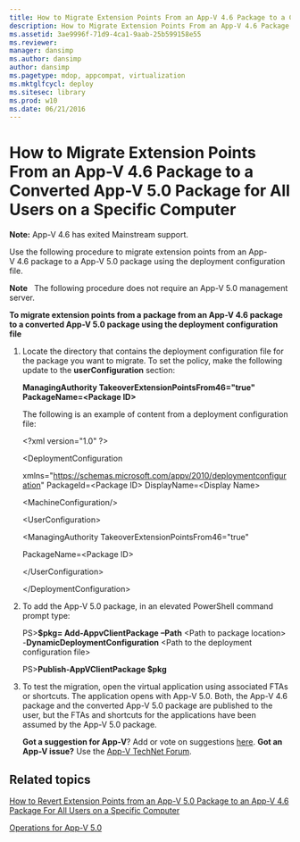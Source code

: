 ```yaml
---
title: How to Migrate Extension Points From an App-V 4.6 Package to a Converted App-V 5.0 Package for All Users on a Specific Computer
description: How to Migrate Extension Points From an App-V 4.6 Package to a Converted App-V 5.0 Package for All Users on a Specific Computer
ms.assetid: 3ae9996f-71d9-4ca1-9aab-25b599158e55
ms.reviewer: 
manager: dansimp
ms.author: dansimp
author: dansimp
ms.pagetype: mdop, appcompat, virtualization
ms.mktglfcycl: deploy
ms.sitesec: library
ms.prod: w10
ms.date: 06/21/2016
---
```


# How to Migrate Extension Points From an App-V 4.6 Package to a Converted App-V 5.0 Package for All Users on a Specific Computer

**Note:** App-V 4.6 has exited Mainstream support.

Use the following procedure to migrate extension points from an App-V 4.6 package to a App-V 5.0 package using the deployment configuration file.

**Note**  
The following procedure does not require an App-V 5.0 management server.

 

**To migrate extension points from a package from an App-V 4.6 package to a converted App-V 5.0 package using the deployment configuration file**

1. Locate the directory that contains the deployment configuration file for the package you want to migrate. To set the policy, make the following update to the **userConfiguration** section:

   **ManagingAuthority TakeoverExtensionPointsFrom46="true" PackageName=&lt;Package ID&gt;**

   The following is an example of content from a deployment configuration file:

   &lt;?xml version="1.0" ?&gt;

   &lt;DeploymentConfiguration

   xmlns="<https://schemas.microsoft.com/appv/2010/deploymentconfiguration>" PackageId=&lt;Package ID&gt; DisplayName=&lt;Display Name&gt;

   &lt;MachineConfiguration/&gt;

   &lt;UserConfiguration&gt;

   &lt;ManagingAuthority TakeoverExtensionPointsFrom46="true"

   PackageName=&lt;Package ID&gt;

   &lt;/UserConfiguration&gt;

   &lt;/DeploymentConfiguration&gt;

2. To add the App-V 5.0 package, in an elevated PowerShell command prompt type:

   PS&gt;**$pkg= Add-AppvClientPackage** **–Path** &lt;Path to package location&gt; -**DynamicDeploymentConfiguration** &lt;Path to the deployment configuration file&gt;

   PS&gt;**Publish-AppVClientPackage $pkg**

3. To test the migration, open the virtual application using associated FTAs or shortcuts. The application opens with App-V 5.0. Both, the App-V 4.6 package and the converted App-V 5.0 package are published to the user, but the FTAs and shortcuts for the applications have been assumed by the App-V 5.0 package.

   **Got a suggestion for App-V**? Add or vote on suggestions [here](http://appv.uservoice.com/forums/280448-microsoft-application-virtualization). **Got an App-V issue?** Use the [App-V TechNet Forum](https://social.technet.microsoft.com/Forums/home?forum=mdopappv).

## Related topics


[How to Revert Extension Points from an App-V 5.0 Package to an App-V 4.6 Package For All Users on a Specific Computer](how-to-revert-extension-points-from-an-app-v-50-package-to-an-app-v-46-package-for-all-users-on-a-specific-computer.md)

[Operations for App-V 5.0](operations-for-app-v-50.md)

 

 





